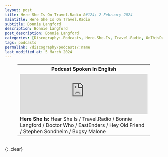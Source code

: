 ```yaml
---
layout: post
title: Here She Is On Travel.Radio &#124; 2 February 2024
maintitle: Here She Is On Travel.Radio
subtitle: Bonnie Langford
description: Bonnie Langford
post_description: Bonnie Langford
categories: [Discography:-Podcasts, Here-She-Is, Travel.Radio, OnThisDay2February]
tags: podcasts
permalink: /discography/podcasts/:name
last_modified_at: 5 March 2024
---
```


<figure class="fig3">
<table>
<tr id="infobox1"><th colspan="3">Podcast Spoken In English</th></tr>
<tr><td colspan="3"><iframe src="https://embed.acast.com/$/6086dcf191a5f601315cacff/hear-she-is-dr-who-bonnie-langford?feed=true" frameBorder="0" width="100%" height="128px" allow="autoplay"></iframe></td></tr>
<tr><td colspan="3"><strong>Here She Is: </strong>Hear She Is / Travel.Radio / Bonnie Langford / Doctor Who / EastEnders / Hey Old Friend / Stephen Sondheim / Bugsy Malone</td></tr>
</table>
</figure>

<br />{: .clear}

